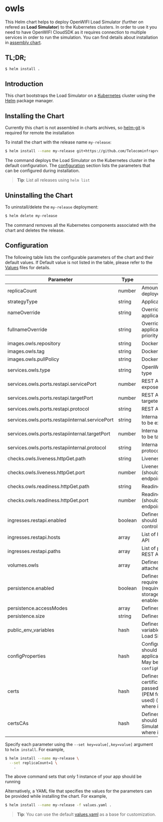 # owls

This Helm chart helps to deploy OpenWIFI Load Simulator (further on refered as __Load Simulator__) to the Kubernetes clusters. In order to use it you need to have OpenWIFI CloudSDK as it requires connection to multiple services in order to run the simulation. You can find details about installation in [assembly chart](https://github.com/Telecominfraproject/wlan-cloud-ucentral-deploy/tree/main/chart).

## TL;DR;

```bash
$ helm install .
```

## Introduction

This chart bootstraps the Load Simulator on a [Kubernetes](http://kubernetes.io) cluster using the [Helm](https://helm.sh) package manager.

## Installing the Chart

Currently this chart is not assembled in charts archives, so [helm-git](https://github.com/aslafy-z/helm-git) is required for remote the installation

To install the chart with the release name `my-release`:

```bash
$ helm install --name my-release git+https://github.com/Telecominfraproject/wlan-cloud-owls@helm/owls-0.1.0.tgz?ref=main
```

The command deploys the Load Simulator on the Kubernetes cluster in the default configuration. The [configuration](#configuration) section lists the parameters that can be configured during installation.

> **Tip**: List all releases using `helm list`

## Uninstalling the Chart

To uninstall/delete the `my-release` deployment:

```bash
$ helm delete my-release
```

The command removes all the Kubernetes components associated with the chart and deletes the release.

## Configuration

The following table lists the configurable parameters of the chart and their default values. If Default value is not listed in the table, please refer to the [Values](values.yaml) files for details.

| Parameter | Type | Description | Default |
|-----------|------|-------------|---------|
| replicaCount | number | Amount of replicas to be deployed | `1` |
| strategyType | string | Application deployment strategy | `'Recreate'` |
| nameOverride | string | Override to be used for application deployment |  |
| fullnameOverride | string | Override to be used for application deployment (has priority over nameOverride) |  |
| images.owls.repository | string | Docker image repository |  |
| images.owls.tag | string | Docker image tag | `'master'` |
| images.owls.pullPolicy | string | Docker image pull policy | `'Always'` |
| services.owls.type | string | OpenWIFI Load Simulator service type | `'LoadBalancer'` |
| services.owls.ports.restapi.servicePort | number | REST API endpoint port to be exposed on service | `16007` |
| services.owls.ports.restapi.targetPort | number | REST API endpoint port to be targeted by service | `16007` |
| services.owls.ports.restapi.protocol | string | REST API endpoint protocol | `'TCP'` |
| services.owls.ports.restapiinternal.servicePort | string | Internal REST API endpoint port to be exposed on service | `17007` |
| services.owls.ports.restapiinternal.targetPort | number | Internal REST API endpoint port to be targeted by service | `17007` |
| services.owls.ports.restapiinternal.protocol | string | Internal REST API endpoint protocol | `'TCP'` |
| checks.owls.liveness.httpGet.path | string | Liveness check path to be used | `'/'` |
| checks.owls.liveness.httpGet.port | number | Liveness check port to be used (should be pointint to ALB endpoint) | `16107` |
| checks.owls.readiness.httpGet.path | string | Readiness check path to be used | `'/'` |
| checks.owls.readiness.httpGet.port | number | Readiness check port to be used (should be pointint to ALB endpoint) | `16107` |
| ingresses.restapi.enabled | boolean | Defines if REST API endpoint should be exposed via Ingress controller | `False` |
| ingresses.restapi.hosts | array | List of hosts for exposed REST API |  |
| ingresses.restapi.paths | array | List of paths to be exposed for REST API |  |
| volumes.owls | array | Defines list of volumes to be attached to the Load Simulator |  |
| persistence.enabled | boolean | Defines if the Load Simulator requires Persistent Volume (required for permanent files storage and SQLite DB if enabled) | `True` |
| persistence.accessModes | array | Defines PV access modes |  |
| persistence.size | string | Defines PV size | `'10Gi'` |
| public_env_variables | hash | Defines list of environment variables to be passed to the Load Simulator | |
| configProperties | hash | Configuration properties that should be passed to the application in `owls.properties`. May be passed by key in set (i.e. `configProperties."rtty\.token"`) | |
| certs | hash | Defines files (keys and certificates) that should be passed to the Load Simulator (PEM format is adviced to be used) (see `volumes.owls` on where it is mounted) |  |
| certsCAs | hash | Defines files with CAs that should be passed to the Load Simulator (see `volumes.owls` on where it is mounted) |  |


Specify each parameter using the `--set key=value[,key=value]` argument to `helm install`. For example,

```bash
$ helm install --name my-release \
  --set replicaCount=1 \
    .
```

The above command sets that only 1 instance of your app should be running

Alternatively, a YAML file that specifies the values for the parameters can be provided while installing the chart. For example,

```bash
$ helm install --name my-release -f values.yaml .
```

> **Tip**: You can use the default [values.yaml](values.yaml) as a base for customization.
